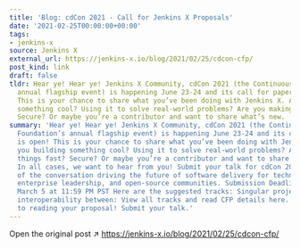 ```yaml
---
title: 'Blog: cdCon 2021 - Call for Jenkins X Proposals'
date: '2021-02-25T00:00:00+00:00'
tags:
- jenkins-x
source: Jenkins X
external_url: https://jenkins-x.io/blog/2021/02/25/cdcon-cfp/
post_kind: link
draft: false
tldr: Hear ye! Hear ye! Jenkins X Community, cdCon 2021 (the Continuous Delivery Foundation’s
  annual flagship event) is happening June 23-24 and its call for papers is open!
  This is your chance to share what you’ve been doing with Jenkins X. Are you building
  something cool? Using it to solve real-world problems? Are you making things fast?
  Secure? Or maybe you’re a contributor and want to share what’s new.
summary: 'Hear ye! Hear ye! Jenkins X Community, cdCon 2021 (the Continuous Delivery
  Foundation’s annual flagship event) is happening June 23-24 and its call for papers
  is open! This is your chance to share what you’ve been doing with Jenkins X. Are
  you building something cool? Using it to solve real-world problems? Are you making
  things fast? Secure? Or maybe you’re a contributor and want to share what’s new.
  In all cases, we want to hear from you! Submit your talk for cdCon 2021 to be part
  of the conversation driving the future of software delivery for technology teams,
  enterprise leadership, and open-source communities. Submission Deadline : Friday,
  March 5 at 11:59 PM PST Here are the suggested tracks: Singular project focus and/or
  interoperability between: View all tracks and read CFP details here. We look forward
  to reading your proposal! Submit your talk.'
---
```

Open the original post ↗ https://jenkins-x.io/blog/2021/02/25/cdcon-cfp/
